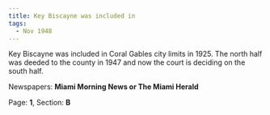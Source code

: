 ```yaml
---  
title: Key Biscayne was included in  
tags:  
  - Nov 1948  
---  
```

  
Key Biscayne was included in Coral Gables city limits in 1925. The north half was deeded to the county in 1947 and now the court is deciding on the south half.  
  
Newspapers: **Miami Morning News or The Miami Herald**  
  
Page: **1**, Section: **B** 
